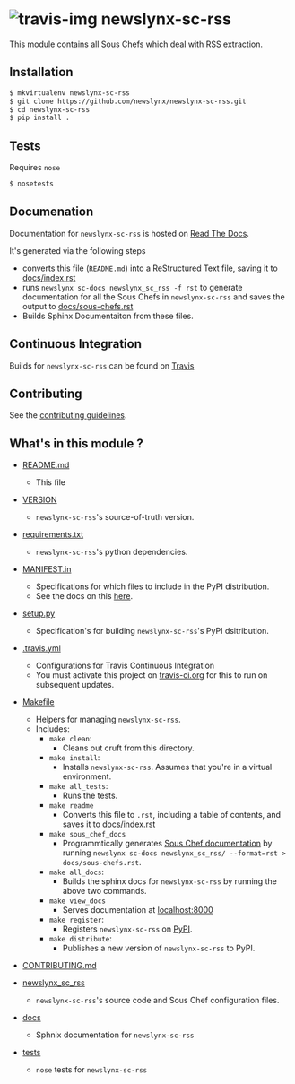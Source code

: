 ![travis-img](https://travis-ci.org/newslynx/newslynx-sc-rss.svg)
newslynx-sc-rss
==========================================================================================

This module contains all Sous Chefs which deal with RSS extraction.

## Installation

```bash
$ mkvirtualenv newslynx-sc-rss
$ git clone https://github.com/newslynx/newslynx-sc-rss.git
$ cd newslynx-sc-rss
$ pip install .
```

## Tests

Requires `nose`

```bash
$ nosetests
```

## Documenation

Documentation for `newslynx-sc-rss` is hosted on [Read The Docs](http://newslynx-sc-rss.readthedocs.org/).

It's generated via the following steps

* converts this file (`README.md`) into a ReStructured Text file, saving it to [docs/index.rst](https://github.com/newslynx/newslynx-sc-rss/blob/master/docs/index.rst)
* runs `newslynx sc-docs newslynx_sc_rss -f rst` to generate documentation for all the Sous Chefs in `newslynx-sc-rss` and saves the output to [docs/sous-chefs.rst](https://github.com/newslynx/newslynx-sc-rss/blob/master/docs/sous-chefs.rst)
* Builds Sphinx Documentaiton from these files.


## Continuous Integration

Builds for `newslynx-sc-rss` can be found on [Travis](https://travis-ci.org/newslynx/newslynx-sc-rss)

## Contributing

See the [contributing guidelines](https://github.com/newslynx/newslynx-sc-rss/blob/master/CONTRIBUTING.md).


## What's in this module ?

- [README.md](https://github.com/newslynx/newslynx-sc-rss/blob/master/README.md)
	* This file 

- [VERSION](https://github.com/newslynx/newslynx-sc-rss/blob/master/VERSION)
	* `newslynx-sc-rss`'s source-of-truth version.

- [requirements.txt](https://github.com/newslynx/newslynx-sc-rss/blob/master/requirements.txt)
	* `newslynx-sc-rss`'s python dependencies.

- [MANIFEST.in](https://github.com/newslynx/newslynx-sc-rss/blob/master/MANIFEST.in)
	* Specifications for which files to include in the PyPI distribution.
	* See the docs on this [here](https://docs.python.org/2/distutils/sourcedist.html#specifying-the-files-to-distribute).

- [setup.py](https://github.com/newslynx/newslynx-sc-rss/blob/master/setup.py)
	* Specification's for building `newslynx-sc-rss`'s PyPI dsitribution.

- [.travis.yml](https://github.com/newslynx/newslynx-sc-rss/blob/master/.travis.yml)
	* Configurations for Travis Continuous Integration
	* You must activate this project on [travis-ci.org](https://github.com/newslynx/newslynx-sc-rss/blob/master/http://travis-ci.org/) for this to run on subsequent updates.

- [Makefile](https://github.com/newslynx/newslynx-sc-rss/blob/master/Makefile)
	* Helpers for managing `newslynx-sc-rss`.
	* Includes:
		- `make clean`: 
			* Cleans out cruft from this directory.
		- `make install`: 
			* Installs `newslynx-sc-rss`. Assumes that you're in a virtual environment.
		- `make all_tests`: 
			* Runs the tests.
		- `make readme`
			* Converts this file to `.rst`, including a table of contents, and saves it to [docs/index.rst](https://github.com/newslynx/newslynx-sc-rss/blob/master/docs/index.rst)
		- `make sous_chef_docs`
			* Programmtically generates [Sous Chef documentation](https://github.com/newslynx/newslynx-sc-rss/blob/master/docs/sous-chefs.rst) by running `newslynx sc-docs newslynx_sc_rss/ --format=rst > docs/sous-chefs.rst`.
		- `make all_docs`: 
			* Builds the sphinx docs for `newslynx-sc-rss` by running the above two commands.
		- `make view_docs`
			* Serves documentation at [localhost:8000](http://localhost:8000)
		- `make register`: 
			* Registers `newslynx-sc-rss` on [PyPI](https://pypi.python.org/pypi).
		- `make distribute`: 
			* Publishes a new version of `newslynx-sc-rss` to PyPI.

- [CONTRIBUTING.md](https://github.com/newslynx/newslynx-sc-rss/blob/master/CONTRIBUTING.md)

- [newslynx_sc_rss](https://github.com/newslynx/newslynx-sc-rss/blob/master/newslynx_sc_rss/)
	* `newslynx-sc-rss`'s source code and Sous Chef configuration files.

- [docs](https://github.com/newslynx/newslynx-sc-rss/blob/master/docs/)
	* Sphnix documentation for `newslynx-sc-rss`

- [tests](https://github.com/newslynx/newslynx-sc-rss/blob/master/tests/)
	* `nose` tests for `newslynx-sc-rss`

